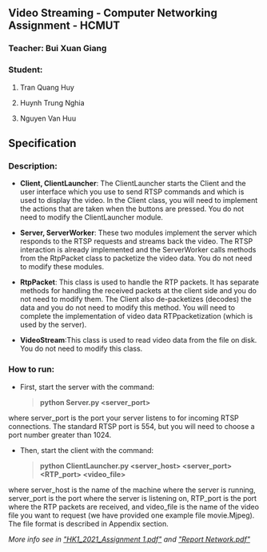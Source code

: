 ## Video Streaming - Computer Networking Assignment - HCMUT

### Teacher: Bui Xuan Giang
### Student:
1. Tran Quang Huy

2. Huynh Trung Nghia

3. Nguyen Van Huu

## Specification
### Description:

- **Client, ClientLauncher**: The ClientLauncher starts the Client and the user interface which you use to send RTSP commands and which is used to display the video. In the Client class, you will need to implement the actions that are taken when the buttons are pressed. You do not need to modify the ClientLauncher module.

- **Server, ServerWorker**: These two modules implement the server which responds to the RTSP requests and streams back the video. The RTSP interaction is already implemented and the ServerWorker calls methods from the RtpPacket class to packetize the video data. You do not need to modify these modules.

- **RtpPacket**: This class is used to handle the RTP packets. It has separate methods for handling the received packets at the client side and you do not need to modify them. The Client also de-packetizes (decodes) the data and you do not need to modify this method. You will need to complete the implementation of video data RTPpacketization (which is used by the server).

- **VideoStream**:This class is used to read video data from the file on disk. You do not need to modify this class.

### How to run:

- First, start the server with the command:

    > **python Server.py <server_port>**

where server_port is the port your server listens to for incoming RTSP connections. The standard RTSP port is 554, but you will need to choose a port number greater than 1024.

- Then, start the client with the command:
    
    >  **python ClientLauncher.py <server_host> <server_port> <RTP_port> <video_file>**

where server_host is the name of the machine where the server is running, server_port is the port where the server is listening on, RTP_port is the port where the RTP packets are received, and video_file is the name of the video file you want to request (we have provided one example file movie.Mjpeg). The file format is described in Appendix section.


*More info see in ["HK1_2021_Assignment 1.pdf"](https://github.com/huunguyencs/Video_Streaming_HCMUT/blob/main/HK1_2021_Assignment%201.pdf) and ["Report Network.pdf"](https://github.com/huunguyencs/Video_Streaming_HCMUT/blob/main/HK1_2021_Assignment%201.pdf)*